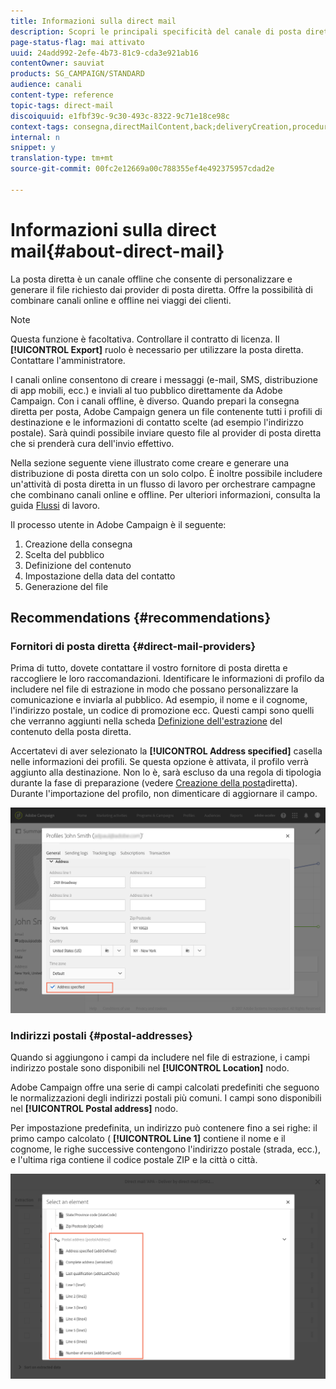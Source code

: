 ```yaml
---
title: Informazioni sulla direct mail
description: Scopri le principali specificità del canale di posta diretta in Adobe Campaign.
page-status-flag: mai attivato
uuid: 24add992-2efe-4b73-81c9-cda3e921ab16
contentOwner: sauviat
products: SG_CAMPAIGN/STANDARD
audience: canali
content-type: reference
topic-tags: direct-mail
discoiquuid: e1fbf39c-9c30-493c-8322-9c71e18ce98c
context-tags: consegna,directMailContent,back;deliveryCreation,procedura guidata
internal: n
snippet: y
translation-type: tm+mt
source-git-commit: 00fc2e12669a00c788355ef4e492375957cdad2e

---
```



# Informazioni sulla direct mail{#about-direct-mail}

La posta diretta è un canale offline che consente di personalizzare e generare il file richiesto dai provider di posta diretta. Offre la possibilità di combinare canali online e offline nei viaggi dei clienti.

>[!NOTE]
>
>Questa funzione è facoltativa. Controllare il contratto di licenza. Il **[!UICONTROL Export]** ruolo è necessario per utilizzare la posta diretta. Contattare l'amministratore.

I canali online consentono di creare i messaggi (e-mail, SMS, distribuzione di app mobili, ecc.) e inviali al tuo pubblico direttamente da Adobe Campaign. Con i canali offline, è diverso. Quando prepari la consegna diretta per posta, Adobe Campaign genera un file contenente tutti i profili di destinazione e le informazioni di contatto scelte (ad esempio l'indirizzo postale). Sarà quindi possibile inviare questo file al provider di posta diretta che si prenderà cura dell'invio effettivo.

Nella sezione seguente viene illustrato come creare e generare una distribuzione di posta diretta con un solo colpo. È inoltre possibile includere un'attività di posta diretta in un flusso di lavoro per orchestrare campagne che combinano canali online e offline. Per ulteriori informazioni, consulta la guida [Flussi](../../automating/using/workflow-data-and-processes.md) di lavoro.

Il processo utente in Adobe Campaign è il seguente:

1. Creazione della consegna
1. Scelta del pubblico
1. Definizione del contenuto
1. Impostazione della data del contatto
1. Generazione del file

## Recommendations {#recommendations}

### Fornitori di posta diretta {#direct-mail-providers}

Prima di tutto, dovete contattare il vostro fornitore di posta diretta e raccogliere le loro raccomandazioni. Identificare le informazioni di profilo da includere nel file di estrazione in modo che possano personalizzare la comunicazione e inviarla al pubblico. Ad esempio, il nome e il cognome, l'indirizzo postale, un codice di promozione ecc. Questi campi sono quelli che verranno aggiunti nella scheda [Definizione dell'estrazione](../../channels/using/defining-the-direct-mail-content.md#defining-the-extraction) del contenuto della posta diretta.

Accertatevi di aver selezionato la **[!UICONTROL Address specified]** casella nelle informazioni dei profili. Se questa opzione è attivata, il profilo verrà aggiunto alla destinazione. Non lo è, sarà escluso da una regola di tipologia durante la fase di preparazione (vedere [Creazione della posta](../../channels/using/creating-the-direct-mail.md)diretta). Durante l'importazione del profilo, non dimenticare di aggiornare il campo.

![](assets/direct_mail_22.png)

### Indirizzi postali {#postal-addresses}

Quando si aggiungono i campi da includere nel file di estrazione, i campi indirizzo postale sono disponibili nel **[!UICONTROL Location]** nodo.

Adobe Campaign offre una serie di campi calcolati predefiniti che seguono le normalizzazioni degli indirizzi postali più comuni. I campi sono disponibili nel **[!UICONTROL Postal address]** nodo.

Per impostazione predefinita, un indirizzo può contenere fino a sei righe: il primo campo calcolato ( **[!UICONTROL Line 1]** contiene il nome e il cognome, le righe successive contengono l'indirizzo postale (strada, ecc.), e l'ultima riga contiene il codice postale ZIP e la città o città.

![](assets/direct_mail_23.png)

